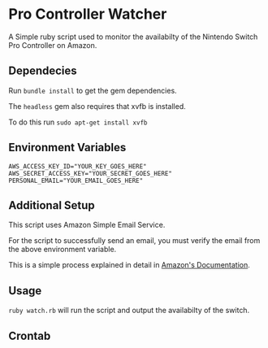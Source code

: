 # Pro Controller Watcher
A Simple ruby script used to monitor the availabilty of the Nintendo Switch Pro Controller on Amazon.

## Dependecies

Run `bundle install` to get the gem dependencies.

The `headless` gem also requires that xvfb is installed.

To do this run `sudo apt-get install xvfb`

## Environment Variables
```
AWS_ACCESS_KEY_ID="YOUR_KEY_GOES_HERE"
AWS_SECRET_ACCESS_KEY="YOUR_SECRET_GOES_HERE"
PERSONAL_EMAIL="YOUR_EMAIL_GOES_HERE"
```

## Additional Setup
This script uses Amazon Simple Email Service.

For the script to successfully send an email, you must verify the email from the above environment variable.

This is a simple process explained in detail in [Amazon's Documentation](https://docs.aws.amazon.com/ses/latest/DeveloperGuide/verify-email-addresses.html).

## Usage
`ruby watch.rb` will run the script and output the availabilty of the switch.

## Crontab
